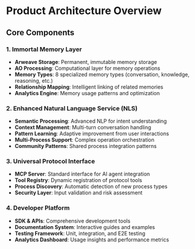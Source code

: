 # Product Architecture Overview

## Core Components

### 1. **Immortal Memory Layer**
- **Arweave Storage**: Permanent, immutable memory storage
- **AO Processing**: Computational layer for memory operations
- **Memory Types**: 8 specialized memory types (conversation, knowledge, reasoning, etc.)
- **Relationship Mapping**: Intelligent linking of related memories
- **Analytics Engine**: Memory usage patterns and optimization

### 2. **Enhanced Natural Language Service (NLS)**
- **Semantic Processing**: Advanced NLP for intent understanding
- **Context Management**: Multi-turn conversation handling
- **Pattern Learning**: Adaptive improvement from user interactions
- **Multi-Process Support**: Complex operation orchestration
- **Community Patterns**: Shared process integration patterns

### 3. **Universal Protocol Interface**
- **MCP Server**: Standard interface for AI agent integration
- **Tool Registry**: Dynamic registration of protocol tools
- **Process Discovery**: Automatic detection of new process types
- **Security Layer**: Input validation and risk assessment

### 4. **Developer Platform**
- **SDK & APIs**: Comprehensive development tools
- **Documentation System**: Interactive guides and examples
- **Testing Framework**: Unit, integration, and E2E testing
- **Analytics Dashboard**: Usage insights and performance metrics